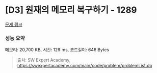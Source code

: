 # [D3] 원재의 메모리 복구하기 - 1289 

[문제 링크](https://swexpertacademy.com/main/code/problem/problemDetail.do?contestProbId=AV19AcoKI9sCFAZN) 

### 성능 요약

메모리: 20,700 KB, 시간: 126 ms, 코드길이: 648 Bytes



> 출처: SW Expert Academy, https://swexpertacademy.com/main/code/problem/problemList.do